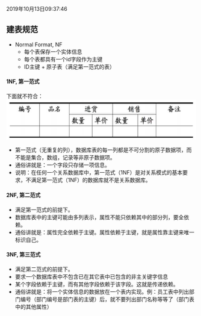 2019年10月13日09:37:46


## 建表规范 
- Normal Format, NF
    - 每个表保存一个实体信息
  -   每个表都具有一个id字段作为主键
  -   ID主键 + 原子表（满足第一范式的表）
    
    
#### 1NF, 第一范式 
下面就不符合：   
![](1NF.png)

- 第一范式（无重复的列），数据库表的每一列都是不可分割的原子数据项，而不能是集合，数组，记录等非原子数据项。
- 通俗讲就是：一个字段只存储一项信息。
- 说明：在任何一个关系数据库中，第一范式（1NF）是对关系模式的基本要求，不满足第一范式（1NF）的数据库就不是关系数据库。

#### 2NF, 第二范式
  - 满足第一范式的前提下。
-   数据库表中的主键可能由多列表示，属性不能只依赖其中的部分列，要全依赖。
  -  通俗讲就是：属性完全依赖于主键。属性依赖于主键，就是属性靠主键来唯一标识自己。
  
#### 3NF, 第三范式
  - 满足第二范式的前提下。
  - 要求一个数据库表中不包含已在其它表中已包含的非主关键字信息
  - 某个字段依赖于主键，而有其他字段依赖于该字段。这就是传递依赖。
  - 通俗讲就是：将一个实体信息的数据放在一个表内实现。例：员工表中列出部门编号（部门编号是部门表的主键）后，就不要列出部门名称等等了（部门表中的其他属性）